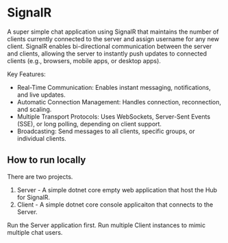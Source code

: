 # SignalR
A super simple chat application using SignalR that maintains the number of clients currently connected to the server and assign username for any new client.
SignalR enables bi-directional communication between the server and clients, allowing the server to instantly push updates to connected clients (e.g., browsers, mobile apps, or desktop apps).

Key Features:
* Real-Time Communication: Enables instant messaging, notifications, and live updates.
* Automatic Connection Management: Handles connection, reconnection, and scaling.
* Multiple Transport Protocols: Uses WebSockets, Server-Sent Events (SSE), or long polling, depending on client support.
* Broadcasting: Send messages to all clients, specific groups, or individual clients.


## How to run locally
There are two projects. 
1. Server - A simple dotnet core empty web application that host the Hub for SignalR.
2. Client - A simple dotnet core console applicaiton that connects to the Server.

Run the Server application first. Run multiple Client instances to mimic multiple chat users.

